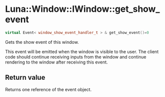 # Luna::Window::IWindow::get_show_event

```c++
virtual Event< window_show_event_handler_t > & get_show_event()=0
```

Gets the show event of this window. 

This event will be emitted when the window is visible to the user. The client code should continue receiving inputs from the window and continue rendering to the window after receiving this event. 

## Return value
Returns one reference of the event object. 

